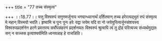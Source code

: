 +++
title = "77 तच्च संस्मृत्य"

+++
।।18.77।। यत्तु विश्वरुपं सगुणमर्जुनाय भगवान्ध्यानार्थं दर्शितवान् तच्च
हरेरत्यद्भुतं रुपं संस्मृत्य मे महान् विस्मयो भवति। हृष्यामि च पुनः पुनः
हरेः यद्वा जयेम यदि वा नो जयेयुरित्यर्जुनसंशयस्य विश्वरुपप्रदर्शनेन हरणे
प्रवत्तस्य सर्वोपसंहरणं प्रदर्शनयतः विश्वरुपं श्रुत्वापि त्वं तु द्रोहं
परित्यज्य संध्यर्थमुद्यतः सन् न सज्जस इत्याश्यर्यमिति ध्वनयन्नाह हे
राजन्निति।
